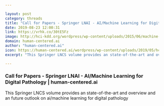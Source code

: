 ```yaml
---

layout: post
category: threads
title: "Call for Papers - Springer LNAI - AI/Machine Learning for Digital Pathology"
date: 2019-08-23 12:00:31
link: https://vrhk.co/30tE5Fz
image: http://hci-kdd.org/wordpress/wp-content/uploads/2015/06/machine-learning-health-informatics-LNAI-9605-HOLZINGER.jpg
domain: human-centered.ai
author: "human-centered.ai"
icon: https://human-centered.ai/wordpress/wp-content/uploads/2019/05/hcai_favicon-512x321.png
excerpt: "This Springer LNCS volume provides an state-of-the-art and overview and an future outlook on ai/machine learning for digital pathology"

---
```


### Call for Papers - Springer LNAI - AI/Machine Learning for Digital Pathology | human-centered.ai

This Springer LNCS volume provides an state-of-the-art and overview and an future outlook on ai/machine learning for digital pathology
